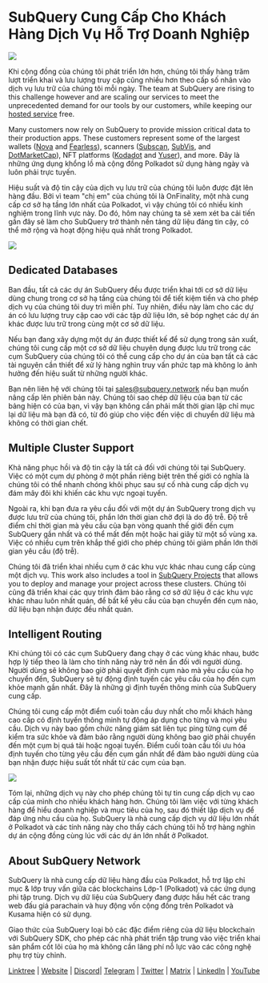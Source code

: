 # SubQuery Cung Cấp Cho Khách Hàng Dịch Vụ Hỗ Trợ Doanh Nghiệp

![](https://miro.medium.com/max/1400/1*z_StqAT5KeaxQLBCm-xpRQ.jpeg)

Khi cộng đồng của chúng tôi phát triển lớn hơn, chúng tôi thấy hàng trăm lượt triển khai và lưu lượng truy cập cũng nhiều hơn theo cấp số nhân vào dịch vụ lưu trữ của chúng tôi mỗi ngày. The team at SubQuery are rising to this challenge however and are scaling our services to meet the unprecedented demand for our tools by our customers, while keeping our [hosted service](https://projects.subquery.network/) free.

Many customers now rely on SubQuery to provide mission critical data to their production apps. These customers represent some of the largest wallets ([Nova](https://novawallet.io/) and [Fearless](https://fearlesswallet.io/)), scanners ([Subscan](https://www.subscan.io/), [SubVis](https://www.subvis.io/), and [DotMarketCap](https://dotmarketcap.com/)), NFT platforms ([Kodadot](https://kodadot.xyz/) and [Yuser](https://yuser.co/)), and more. Đây là những ứng dụng khổng lồ mà cộng đồng Polkadot sử dụng hàng ngày và luôn phải trực tuyến.

Hiệu suất và độ tin cậy của dịch vụ lưu trữ của chúng tôi luôn được đặt lên hàng đầu. Bởi vì team "chị em" của chúng tôi là OnFinality, một nhà cung cấp cơ sở hạ tầng lớn nhất của Polkadot, vì vậy chúng tôi có nhiều kinh nghiệm trong lĩnh vực này. Do đó, hôm nay chúng ta sẽ xem xét ba cải tiến gần đây sẽ làm cho SubQuery trở thành nền tảng dữ liệu đáng tin cậy, có thể mở rộng và hoạt động hiệu quả nhất trong Polkadot.

![](https://miro.medium.com/max/1200/1*QckhJzjQqw9czpBMRhXgXQ.gif)

## Dedicated Databases

Ban đầu, tất cả các dự án SubQuery đều được triển khai tới cơ sở dữ liệu dùng chung trong cơ sở hạ tầng của chúng tôi để tiết kiệm tiền và cho phép dịch vụ của chúng tôi duy trì miễn phí. Tuy nhiên, điều này làm cho các dự án có lưu lượng truy cập cao với các tập dữ liệu lớn, sẽ bóp nghẹt các dự án khác được lưu trữ trong cùng một cơ sở dữ liệu.

Nếu bạn đang xây dựng một dự án được thiết kế để sử dụng trong sản xuất, chúng tôi cung cấp một cơ sở dữ liệu chuyên dụng được lưu trữ trong các cụm SubQuery của chúng tôi có thể cung cấp cho dự án của bạn tất cả các tài nguyên cần thiết để xử lý hàng nghìn truy vấn phức tạp mà không lo ảnh hưởng đến hiệu suất từ những người khác.

Bạn nên liên hệ với chúng tôi tại sales@subquery.network nếu bạn muốn nâng cấp lên phiên bản này. Chúng tôi sao chép dữ liệu của bạn từ các bảng hiện có của bạn, vì vậy bạn không cần phải mất thời gian lập chỉ mục lại dữ liệu mà bạn đã có, từ đó giúp cho việc đến việc di chuyển dữ liệu mà không có thời gian chết.

## Multiple Cluster Support

Khả năng phục hồi và độ tin cậy là tất cả đối với chúng tôi tại SubQuery. Việc có một cụm dự phòng ở một phần riêng biệt trên thế giới có nghĩa là chúng tôi có thể nhanh chóng khôi phục sau sự cố nhà cung cấp dịch vụ đám mây đôi khi khiến các khu vực ngoại tuyến.

Ngoài ra, khi bạn đưa ra yêu cầu đối với một dự án SubQuery trong dịch vụ được lưu trữ của chúng tôi, phần lớn thời gian chờ đợi là do độ trễ. Độ trễ điểm chỉ thời gian mà yêu cầu của bạn vòng quanh thế giới đến cụm SubQuery gần nhất và có thể mất đến một hoặc hai giây từ một số vùng xa. Việc có nhiều cụm trên khắp thế giới cho phép chúng tôi giảm phần lớn thời gian yêu cầu (độ trễ).

Chúng tôi đã triển khai nhiều cụm ở các khu vực khác nhau cung cấp cùng một dịch vụ. This work also includes a tool in [SubQuery Projects](https://project.subquery.network/) that allows you to deploy and manage your project across these clusters. Chúng tôi cũng đã triển khai các quy trình đảm bảo rằng cơ sở dữ liệu ở các khu vực khác nhau luôn nhất quán, để bất kể yêu cầu của bạn chuyển đến cụm nào, dữ liệu bạn nhận được đều nhất quán.

## Intelligent Routing

Khi chúng tôi có các cụm SubQuery đang chạy ở các vùng khác nhau, bước hợp lý tiếp theo là làm cho tính năng này trở nên ẩn đối với người dùng. Người dùng sẽ không bao giờ phải quyết định cụm nào mà yêu cầu của họ chuyển đến, SubQuery sẽ tự động định tuyến các yêu cầu của họ đến cụm khỏe mạnh gần nhất. Đây là những gì định tuyến thông minh của SubQuery cung cấp.

Chúng tôi cung cấp một điểm cuối toàn cầu duy nhất cho mỗi khách hàng cao cấp có định tuyến thông minh tự động áp dụng cho từng và mọi yêu cầu. Dịch vụ này bao gồm chức năng giám sát liên tục ping từng cụm để kiểm tra sức khỏe và đảm bảo rằng người dùng không bao giờ phải chuyển đến một cụm bị quá tải hoặc ngoại tuyến. Điểm cuối toàn cầu tối ưu hóa định tuyến cho từng yêu cầu đến cụm gần nhất để đảm bảo người dùng của bạn nhận được hiệu suất tốt nhất từ các cụm của bạn.

![](https://miro.medium.com/max/1000/0*DNXDiABzli0et1MU)

Tóm lại, những dịch vụ này cho phép chúng tôi tự tin cung cấp dịch vụ cao cấp của mình cho nhiều khách hàng hơn. Chúng tôi làm việc với từng khách hàng để hiểu doanh nghiệp và mục tiêu của họ, sau đó thiết lập dịch vụ để đáp ứng nhu cầu của họ. SubQuery là nhà cung cấp dịch vụ dữ liệu lớn nhất ở Polkadot và các tính năng này cho thấy cách chúng tôi hỗ trợ hàng nghìn dự án cộng đồng cùng lúc với các dự án lớn nhất ở Polkadot.

## About SubQuery Network

SubQuery là nhà cung cấp dữ liệu hàng đầu của Polkadot, hỗ trợ lập chỉ mục & lớp truy vấn giữa các blockchains Lớp-1 (Polkadot) và các ứng dụng phi tập trung. Dịch vụ dữ liệu của SubQuery đang được hầu hết các trang web đấu giá parachain và huy động vốn cộng đồng trên Polkadot và Kusama hiện có sử dụng.

Giao thức của SubQuery loại bỏ các đặc điểm riêng của dữ liệu blockchain với SubQuery SDK, cho phép các nhà phát triển tập trung vào việc triển khai sản phẩm cốt lõi của họ mà không cần lãng phí nỗ lực vào các công nghệ phụ trợ tùy chỉnh.

[Linktree](https://linktr.ee/subquerynetwork) | [Website](https://subquery.network/) | [Discord](https://discord.com/invite/78zg8aBSMG)| [Telegram](https://t.me/subquerynetwork) | [Twitter](https://twitter.com/subquerynetwork) | [Matrix](https://matrix.to/#/#subquery:matrix.org) | [LinkedIn](https://www.linkedin.com/company/subquery) | [YouTube](https://www.youtube.com/channel/UCi1a6NUUjegcLHDFLr7CqLw)
